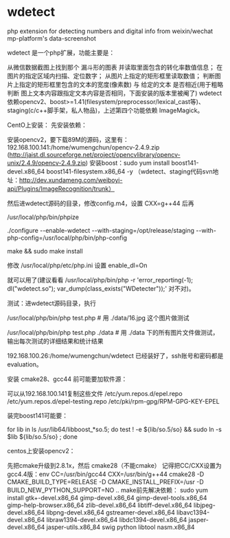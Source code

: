 # wdetect
php extension for detecting numbers and digital info from weixin/wechat mp-platform's data-screenshot 

wdetect 是一个php扩展，功能主要是：

从微信数据截图上找到那个 漏斗形的图表 并读取里面包含的转化率数值信息；
在图片的指定区域内扫描、定位数字；
从图片上指定的矩形框里读取数值；
判断图片上指定的矩形框里包含的文本的宽度(像素数) 与 给定的文本 是否相近(用于粗略判断 图上文本内容跟指定文本内容是否相同，下面安装的版本里被阉了)
wdetect 依赖opencv2、boost>=1.41(filesystem/preprocessor/lexical_cast等)、staging(c/c++脚手架，私人物品)，上述第四个功能依赖 ImageMagick。

CentO上安装：
先安装依赖：

安装opencv2，要下载89M的源码，这里有：192.168.100.141:/home/wumengchun/opencv-2.4.9.zip (http://jaist.dl.sourceforge.net/project/opencvlibrary/opencv-unix/2.4.9/opencv-2.4.9.zip)
安装boost：sudo yum install boost141-devel.x86_64 boost141-filesystem.x86_64 -y
（wdetect、staging代码svn地址：http://dev.xundameng.com/weiboyi-api/Plugins/ImageRecognition/trunk）

然后进wdetect源码的目录，修改config.m4，设置 CXX=g++44  后再

/usr/local/php/bin/phpize

./configure --enable-wdetect --with-staging=/opt/release/staging --with-php-config=/usr/local/php/bin/php-config

make && sudo make install

修改 /usr/local/php/etc/php.ini 设置 enable_dl=On

就可以用了(建议看看 /usr/local/php/bin/php -r 'error_reporting(-1); dl("wdetect.so"); var_dump(class_exists("WDetecter"));' 对不对)。



测试：进wdetect源码目录，执行

/usr/local/php/bin/php test.php   # 用 ./data/16.jpg 这个图片做测试

/usr/local/php/bin/php test.php ./data  # 用 ./data 下的所有图片文件做测试，输出每次测试的详细结果和统计结果

192.168.100.26:/home/wumengchun/wdetect 已经装好了，ssh账号和密码都是 evaluation。

 

安装 cmake28、gcc44 前可能要加软件源：

可以从192.168.100.141复制这些文件 /etc/yum.repos.d/epel.repo    /etc/yum.repos.d/epel-testing.repo    /etc/pki/rpm-gpg/RPM-GPG-KEY-EPEL

 

装完boost141可能要：

for lib in ls /usr/lib64/libboost_*so.5; do test ! -e ${lib/so.5/so} && sudo ln -s $lib ${lib/so.5/so} ; done

 

centos上安装opencv2：

先把cmake升级到2.8.1x，然后 cmake28（不能cmake）
记得把CC/CXX设置为gcc4.4版：env CC=/usr/bin/gcc44 CXX=/usr/bin/g++44  cmake28 -D CMAKE_BUILD_TYPE=RELEASE -D CMAKE_INSTALL_PREFIX=/usr -D BUILD_NEW_PYTHON_SUPPORT=NO .. 
make前先解决依赖：
sudo yum install gtk+-devel.x86_64 gimp-devel.x86_64 gimp-devel-tools.x86_64 gimp-help-browser.x86_64 zlib-devel.x86_64 libtiff-devel.x86_64 libjpeg-devel.x86_64 libpng-devel.x86_64 gstreamer-devel.x86_64 libavc1394-devel.x86_64 libraw1394-devel.x86_64 libdc1394-devel.x86_64 jasper-devel.x86_64 jasper-utils.x86_84 swig python libtool nasm.x86_84

